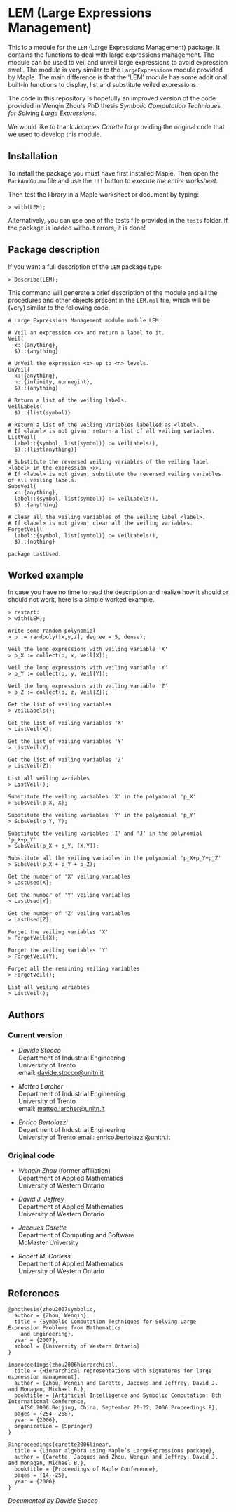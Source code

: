 # LEM (Large Expressions Management)

This is a module for the `LEM` (Large Expressions Management) package. It contains the functions to deal with large expressions management. The module can be used to veil and unveil large expressions to avoid expression swell. The module is very similar to the `LargeExpressions` module provided by Maple. The main difference is that the 'LEM' module has some additional built-in functions to display, list and substitute veiled expressions.

The code in this repository is hopefully an improved version of the code provided in Wenqin Zhou's PhD thesis *Symbolic Computation Techniques for Solving Large Expressions*.

We would like to thank *Jacques Carette* for providing the original code that we used to develop this module.

## Installation

To install the package you must have first installed Maple. Then open the `PackAndGo.mw` file and use the `!!!` button to *execute the entire worksheet*.

Then test the library in a Maple worksheet or document by typing:
```
> with(LEM);
```
Alternatively, you can use one of the tests file provided in the `tests` folder. If the package is loaded without errors, it is done!

## Package description

If you want a full description of the `LEM` package type:
```
> Describe(LEM);
```
This command will generate a brief description of the module and all the procedures and other objects present in the `LEM.mpl` file, which will be (very) similar to the following code.
```
# Large Expressions Management module module LEM:

# Veil an expression <x> and return a label to it.
Veil(
  x::{anything},
  $)::{anything}

# UnVeil the expression <x> up to <n> levels.
UnVeil(
  x::{anything},
  n::{infinity, nonnegint},
  $)::{anything}

# Return a list of the veiling labels.
VeilLabels(
  $)::{list(symbol)}

# Return a list of the veiling variables labelled as <label>.
# If <label> is not given, return a list of all veiling variables.
ListVeil(
  label::{symbol, list(symbol)} := VeilLabels(),
  $)::{list(anything)}

# Substitute the reversed veiling variables of the veiling label <label> in the expression <x>.
# If <label> is not given, substitute the reversed veiling variables of all veiling labels.
SubsVeil(
  x::{anything},
  label::{symbol, list(symbol)} := VeilLabels(),
  $)::{anything}

# Clear all the veiling variables of the veiling label <label>.
# If <label> is not given, clear all the veiling variables.
ForgetVeil(
  label::{symbol, list(symbol)} := VeilLabels(),
  $)::{nothing}

package LastUsed:
```

## Worked example

In case you have no time to read the description and realize how it should or should not work, here is a simple worked example.

```
> restart:
> with(LEM);

Write some random polynomial
> p := randpoly([x,y,z], degree = 5, dense);

Veil the long expressions with veiling variable 'X'
> p_X := collect(p, x, Veil[X]);

Veil the long expressions with veiling variable 'Y'
> p_Y := collect(p, y, Veil[Y]);

Veil the long expressions with veiling variable 'Z'
> p_Z := collect(p, z, Veil[Z]);

Get the list of veiling variables
> VeilLabels();

Get the list of veiling variables 'X'
> ListVeil(X);

Get the list of veiling variables 'Y'
> ListVeil(Y);

Get the list of veiling variables 'Z'
> ListVeil(Z);

List all veiling variables
> ListVeil();

Substitute the veiling variables 'X' in the polynomial 'p_X'
> SubsVeil(p_X, X);

Substitute the veiling variables 'Y' in the polynomial 'p_Y'
> SubsVeil(p_Y, Y);

Substitute the veiling variables 'I' and 'J' in the polynomial 'p_X+p_Y'
> SubsVeil(p_X + p_Y, [X,Y]);

Substitute all the veiling variables in the polynomial 'p_X+p_Y+p_Z'
> SubsVeil(p_X + p_Y + p_Z);

Get the number of 'X' veiling variables
> LastUsed[X];

Get the number of 'Y' veiling variables
> LastUsed[Y];

Get the number of 'Z' veiling variables
> LastUsed[Z];

Forget the veiling variables 'X'
> ForgetVeil(X);

Forget the veiling variables 'Y'
> ForgetVeil(Y);

Forget all the remaining veiling variables
> ForgetVeil();

List all veiling variables
> ListVeil();
```

## Authors

### Current version

- *Davide Stocco* \
  Department of Industrial Engineering \
  University of Trento \
  email: davide.stocco@unitn.it

- *Matteo Larcher* \
  Department of Industrial Engineering \
  University of Trento \
  email: matteo.larcher@unitn.it

- *Enrico Bertolazzi* \
  Department of Industrial Engineering \
  University of Trento
  email: enrico.bertolazzi@unitn.it

### Original code

- *Wenqin Zhou* (former affiliation) \
  Department of Applied Mathematics \
  University of Western Ontario

- *David J. Jeffrey* \
  Department of Applied Mathematics \
  University of Western Ontario

- *Jacques Carette* \
  Department of Computing and Software \
  McMaster University

- *Robert M. Corless* \
  Department of Applied Mathematics \
  University of Western Ontario

## References

```
@phdthesis{zhou2007symbolic,
  author = {Zhou, Wenqin},
  title = {Symbolic Computation Techniques for Solving Large Expression Problems from Mathematics
    and Engineering},
  year = {2007},
  school = {University of Western Ontario}
}
```

```
inproceedings{zhou2006hierarchical,
  title = {Hierarchical representations with signatures for large expression management},
  author = {Zhou, Wenqin and Carette, Jacques and Jeffrey, David J. and Monagan, Michael B.},
  booktitle = {Artificial Intelligence and Symbolic Computation: 8th International Conference,
    AISC 2006 Beijing, China, September 20-22, 2006 Proceedings 8},
  pages = {254--268},
  year = {2006},
  organization = {Springer}
}
```

```
@inproceedings{carette2006linear,
  title = {Linear algebra using Maple’s LargeExpressions package},
  author = {Carette, Jacques and Zhou, Wenqin and Jeffrey, David J. and Monagan, Michael B.},
  booktitle = {Proceedings of Maple Conference},
  pages = {14--25},
  year = {2006}
}
```

*Documented by Davide Stocco*
